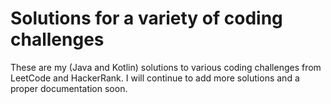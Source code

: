 # Solutions for a variety of coding challenges

These are my (Java and Kotlin) solutions to various coding challenges from LeetCode and HackerRank. I will continue to add more solutions and a proper documentation soon.